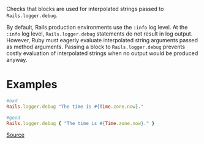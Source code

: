 
Checks that blocks are used for interpolated strings passed to
`Rails.logger.debug`.

By default, Rails production environments use the `:info` log level.
At the `:info` log level, `Rails.logger.debug` statements do not result
in log output. However, Ruby must eagerly evaluate interpolated string
arguments passed as method arguments. Passing a block to
`Rails.logger.debug` prevents costly evaluation of interpolated strings
when no output would be produced anyway.

# Examples

```ruby
#bad
Rails.logger.debug "The time is #{Time.zone.now}."

#good
Rails.logger.debug { "The time is #{Time.zone.now}." }
```

[Source](http://www.rubydoc.info/gems/rubocop/RuboCop/Cop/Rails/EagerEvaluationLogMessage)